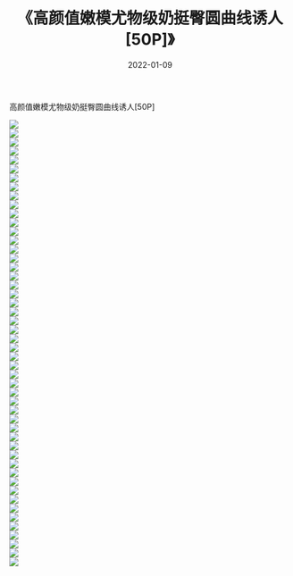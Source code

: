 ﻿---
layout: post
title:  《高颜值嫩模尤物级奶挺臀圆曲线诱人[50P]》
date:   2022-01-09
img: http://img.660000.xyz/Sharelink/性感/2022/高颜值嫩模尤物级奶挺臀圆曲线诱人[50P]/000.jpg
categories: [美女, 清纯, 唯美]
---

高颜值嫩模尤物级奶挺臀圆曲线诱人[50P]

  ![](http://img.660000.xyz/Sharelink/性感/2022/高颜值嫩模尤物级奶挺臀圆曲线诱人[50P]/001.jpg) <br> ![](http://img.660000.xyz/Sharelink/性感/2022/高颜值嫩模尤物级奶挺臀圆曲线诱人[50P]/002.jpg) <br> ![](http://img.660000.xyz/Sharelink/性感/2022/高颜值嫩模尤物级奶挺臀圆曲线诱人[50P]/003.jpg) <br> ![](http://img.660000.xyz/Sharelink/性感/2022/高颜值嫩模尤物级奶挺臀圆曲线诱人[50P]/004.jpg) <br> ![](http://img.660000.xyz/Sharelink/性感/2022/高颜值嫩模尤物级奶挺臀圆曲线诱人[50P]/005.jpg) <br> ![](http://img.660000.xyz/Sharelink/性感/2022/高颜值嫩模尤物级奶挺臀圆曲线诱人[50P]/006.jpg) <br> ![](http://img.660000.xyz/Sharelink/性感/2022/高颜值嫩模尤物级奶挺臀圆曲线诱人[50P]/007.jpg) <br> ![](http://img.660000.xyz/Sharelink/性感/2022/高颜值嫩模尤物级奶挺臀圆曲线诱人[50P]/008.jpg) <br> ![](http://img.660000.xyz/Sharelink/性感/2022/高颜值嫩模尤物级奶挺臀圆曲线诱人[50P]/009.jpg) <br> ![](http://img.660000.xyz/Sharelink/性感/2022/高颜值嫩模尤物级奶挺臀圆曲线诱人[50P]/010.jpg) <br> ![](http://img.660000.xyz/Sharelink/性感/2022/高颜值嫩模尤物级奶挺臀圆曲线诱人[50P]/011.jpg) <br> ![](http://img.660000.xyz/Sharelink/性感/2022/高颜值嫩模尤物级奶挺臀圆曲线诱人[50P]/012.jpg) <br> ![](http://img.660000.xyz/Sharelink/性感/2022/高颜值嫩模尤物级奶挺臀圆曲线诱人[50P]/013.jpg) <br> ![](http://img.660000.xyz/Sharelink/性感/2022/高颜值嫩模尤物级奶挺臀圆曲线诱人[50P]/014.jpg) <br> ![](http://img.660000.xyz/Sharelink/性感/2022/高颜值嫩模尤物级奶挺臀圆曲线诱人[50P]/015.jpg) <br> ![](http://img.660000.xyz/Sharelink/性感/2022/高颜值嫩模尤物级奶挺臀圆曲线诱人[50P]/016.jpg) <br> ![](http://img.660000.xyz/Sharelink/性感/2022/高颜值嫩模尤物级奶挺臀圆曲线诱人[50P]/017.jpg) <br> ![](http://img.660000.xyz/Sharelink/性感/2022/高颜值嫩模尤物级奶挺臀圆曲线诱人[50P]/018.jpg) <br> ![](http://img.660000.xyz/Sharelink/性感/2022/高颜值嫩模尤物级奶挺臀圆曲线诱人[50P]/019.jpg) <br> ![](http://img.660000.xyz/Sharelink/性感/2022/高颜值嫩模尤物级奶挺臀圆曲线诱人[50P]/020.jpg) <br> ![](http://img.660000.xyz/Sharelink/性感/2022/高颜值嫩模尤物级奶挺臀圆曲线诱人[50P]/021.jpg) <br> ![](http://img.660000.xyz/Sharelink/性感/2022/高颜值嫩模尤物级奶挺臀圆曲线诱人[50P]/022.jpg) <br> ![](http://img.660000.xyz/Sharelink/性感/2022/高颜值嫩模尤物级奶挺臀圆曲线诱人[50P]/023.jpg) <br> ![](http://img.660000.xyz/Sharelink/性感/2022/高颜值嫩模尤物级奶挺臀圆曲线诱人[50P]/024.jpg) <br> ![](http://img.660000.xyz/Sharelink/性感/2022/高颜值嫩模尤物级奶挺臀圆曲线诱人[50P]/025.jpg) <br> ![](http://img.660000.xyz/Sharelink/性感/2022/高颜值嫩模尤物级奶挺臀圆曲线诱人[50P]/026.jpg) <br> ![](http://img.660000.xyz/Sharelink/性感/2022/高颜值嫩模尤物级奶挺臀圆曲线诱人[50P]/027.jpg) <br> ![](http://img.660000.xyz/Sharelink/性感/2022/高颜值嫩模尤物级奶挺臀圆曲线诱人[50P]/028.jpg) <br> ![](http://img.660000.xyz/Sharelink/性感/2022/高颜值嫩模尤物级奶挺臀圆曲线诱人[50P]/029.jpg) <br> ![](http://img.660000.xyz/Sharelink/性感/2022/高颜值嫩模尤物级奶挺臀圆曲线诱人[50P]/030.jpg) <br> ![](http://img.660000.xyz/Sharelink/性感/2022/高颜值嫩模尤物级奶挺臀圆曲线诱人[50P]/031.jpg) <br> ![](http://img.660000.xyz/Sharelink/性感/2022/高颜值嫩模尤物级奶挺臀圆曲线诱人[50P]/032.jpg) <br> ![](http://img.660000.xyz/Sharelink/性感/2022/高颜值嫩模尤物级奶挺臀圆曲线诱人[50P]/033.jpg) <br> ![](http://img.660000.xyz/Sharelink/性感/2022/高颜值嫩模尤物级奶挺臀圆曲线诱人[50P]/034.jpg) <br> ![](http://img.660000.xyz/Sharelink/性感/2022/高颜值嫩模尤物级奶挺臀圆曲线诱人[50P]/035.jpg) <br> ![](http://img.660000.xyz/Sharelink/性感/2022/高颜值嫩模尤物级奶挺臀圆曲线诱人[50P]/036.jpg) <br> ![](http://img.660000.xyz/Sharelink/性感/2022/高颜值嫩模尤物级奶挺臀圆曲线诱人[50P]/037.jpg) <br> ![](http://img.660000.xyz/Sharelink/性感/2022/高颜值嫩模尤物级奶挺臀圆曲线诱人[50P]/038.jpg) <br> ![](http://img.660000.xyz/Sharelink/性感/2022/高颜值嫩模尤物级奶挺臀圆曲线诱人[50P]/039.jpg) <br> ![](http://img.660000.xyz/Sharelink/性感/2022/高颜值嫩模尤物级奶挺臀圆曲线诱人[50P]/040.jpg) <br> ![](http://img.660000.xyz/Sharelink/性感/2022/高颜值嫩模尤物级奶挺臀圆曲线诱人[50P]/041.jpg) <br> ![](http://img.660000.xyz/Sharelink/性感/2022/高颜值嫩模尤物级奶挺臀圆曲线诱人[50P]/042.jpg) <br> ![](http://img.660000.xyz/Sharelink/性感/2022/高颜值嫩模尤物级奶挺臀圆曲线诱人[50P]/043.jpg) <br> ![](http://img.660000.xyz/Sharelink/性感/2022/高颜值嫩模尤物级奶挺臀圆曲线诱人[50P]/044.jpg) <br> ![](http://img.660000.xyz/Sharelink/性感/2022/高颜值嫩模尤物级奶挺臀圆曲线诱人[50P]/045.jpg) <br> ![](http://img.660000.xyz/Sharelink/性感/2022/高颜值嫩模尤物级奶挺臀圆曲线诱人[50P]/046.jpg) <br> ![](http://img.660000.xyz/Sharelink/性感/2022/高颜值嫩模尤物级奶挺臀圆曲线诱人[50P]/047.jpg) <br> ![](http://img.660000.xyz/Sharelink/性感/2022/高颜值嫩模尤物级奶挺臀圆曲线诱人[50P]/048.jpg) <br> ![](http://img.660000.xyz/Sharelink/性感/2022/高颜值嫩模尤物级奶挺臀圆曲线诱人[50P]/049.jpg) <br> ![](http://img.660000.xyz/Sharelink/性感/2022/高颜值嫩模尤物级奶挺臀圆曲线诱人[50P]/050.jpg) <br>